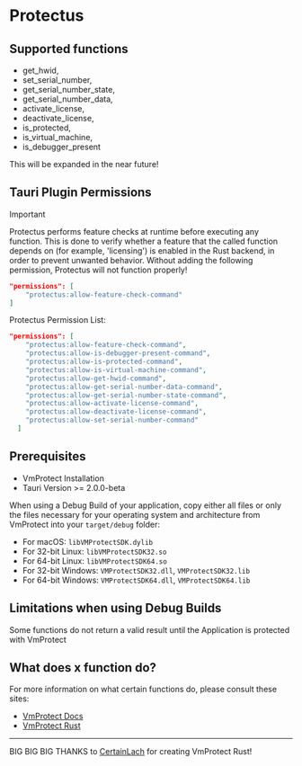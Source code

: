 # Protectus


## Supported functions

- get_hwid,
- set_serial_number,
- get_serial_number_state,
- get_serial_number_data,
- activate_license,
- deactivate_license,
- is_protected,
- is_virtual_machine,
- is_debugger_present

This will be expanded in the near future!

## Tauri Plugin Permissions

> [!IMPORTANT]
> Protectus performs feature checks at runtime before executing any function.
> This is done to verify whether a feature that the called function depends on (for example, 'licensing')
> is enabled in the Rust backend, in order to prevent unwanted behavior.
> Without adding the following permission, Protectus will not function properly!

```json
"permissions": [
    "protectus:allow-feature-check-command"
]
```

Protectus Permission List:


```json
"permissions": [
    "protectus:allow-feature-check-command",
    "protectus:allow-is-debugger-present-command",
    "protectus:allow-is-protected-command",
    "protectus:allow-is-virtual-machine-command",
    "protectus:allow-get-hwid-command",
    "protectus:allow-get-serial-number-data-command",
    "protectus:allow-get-serial-number-state-command",
    "protectus:allow-activate-license-command",
    "protectus:allow-deactivate-license-command",
    "protectus:allow-set-serial-number-command"
  ]
```

## Prerequisites

- VmProtect Installation
- Tauri Version >= 2.0.0-beta

When using a Debug Build of your application, copy either all files or only the files necessary for your operating system and architecture from VmProtect into your `target/debug` folder:

- For macOS: `libVMProtectSDK.dylib`
- For 32-bit Linux: `libVMProtectSDK32.so`
- For 64-bit Linux: `libVMProtectSDK64.so`
- For 32-bit Windows: `VMProtectSDK32.dll`, `VMProtectSDK32.lib`
- For 64-bit Windows: `VMProtectSDK64.dll`, `VMProtectSDK64.lib`

## Limitations when using Debug Builds

Some functions do not return a valid result until the Application is protected with VmProtect


## What does x function do?

For more information on what certain functions do, please consult these sites:

- [VmProtect Docs](https://vmpsoft.com/vmprotect/user-manual/)
- [VmProtect Rust](https://github.com/Dan0xE/vmprotect/tree/master)

---

BIG BIG BIG THANKS to [CertainLach](https://github.com/CertainLach/vmprotect/commits?author=CertainLach) for creating VmProtect Rust!
